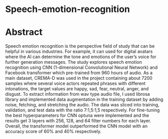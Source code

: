 # Speech-emotion-recognition

# Abstract

Speech emotion recognition is the perspective field of study that can be helpful in various industries. For example, it can used for digital avatars where the AI can determine the tone and emotions of the user’s voice for further generation messages. The study explores speech emotion recognition using CNN (1-dimensional Convolutional Neural Network) and Facebook transformer which pre-trained from 960 hours of audio. As a main dataset, CREMA-D was used in the project containing about 7200 samples where several voice actors repeated phrases with different intonations, the target values are happy, sad, fear, neutral, anger, and disgust. To extract information from wav type audio file, I used librosa library and implemented data augmentation in the training dataset by adding noise, fetching, and stretching the audio. The data was sliced into training, validation, and test data with the ratio 7:1,5:1,5 respectively. For fine-tuning the best hyperparameters for CNN optuna were implemented and the results get 3 layers with 256, 128, and 64 filter numbers for each layer. Overall, the transformer model outperformed the CNN model with an accuracy score of 60% and 40% respectively.
